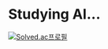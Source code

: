 # Studying AI...

[![Solved.ac프로필](http://mazassumnida.wtf/api/v2/generate_badge?boj=99edward)](https://solved.ac/99edward)
